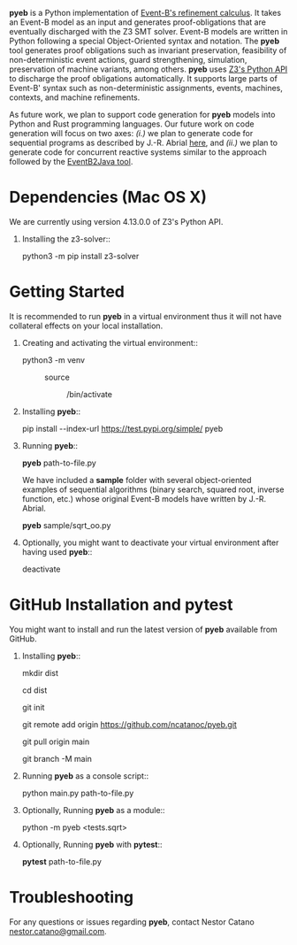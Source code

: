 **pyeb** is a Python implementation of
[Event-B's refinement calculus](https://www.amazon.com/Modeling-Event-B-Jean-Raymond-Abrial-ebook/dp/B00AKE1X6G/ref=sr_1_1?crid=Z3EK47C5ZPF8&dib=eyJ2IjoiMSJ9.y0_vyeR7jV-Oj4yF28ueHqqWE4mUkUqg81kXg-hMs97kgOTibmPyedfD24D51HmTqaXOd2JLhxAksYcjCpzp-IUu_2AAJKqzVyfaQLYmIE7b4gSU4d10tXBra1KZDW39byq9804lBnqJWuDMmKzue46_K8qDg29UojbXh3SJDB_NZ8dJNo5ahtap-gjsQmm4x2BLPLaRx2tg27MV4kFiJ31vRq_UyuN0f228qOM8tVE.Bd9FAFBQWGvOHRObi6YOT0L772WFbXVPzFKBFbTY3wM&dib_tag=se&keywords=abrial&qid=1712764662&s=books&sprefix=abrial%2Cstripbooks-intl-ship%2C240&sr=1-1). It takes an Event-B model as an input and generates proof-obligations that are eventually discharged with the Z3 SMT solver. Event-B models are written in Python following a special Object-Oriented syntax and notation. The **pyeb** tool generates proof obligations such as invariant preservation, feasibility of non-deterministic event actions, guard strengthening, simulation, preservation of machine variants, among others.  **pyeb** uses [Z3's Python API](https://z3prover.github.io/api/html/namespacez3py.html) to discharge the proof obligations automatically. It supports large parts of Event-B' syntax such as non-deterministic assignments, events, machines, contexts, and machine refinements.

As future work, we plan to support code generation for **pyeb** models into Python and Rust programming languages. Our future work on code generation will focus on two axes: *(i.)* we plan to generate code for sequential programs as described by J.-R. Abrial [here](https://web-archive.southampton.ac.uk/deploy-eprints.ecs.soton.ac.uk/122/), and *(ii.)* we plan to generate code for concurrent reactive systems similar to the approach followed by the [EventB2Java tool](https://link.springer.com/article/10.1007/s10009-015-0381-2).


Dependencies (Mac OS X)
===================================

We are currently using version 4.13.0.0 of Z3's Python API.

1.  Installing the z3-solver::
      
      python3 -m pip install z3-solver

      
Getting Started
===============

It is recommended to run **pyeb** in a virtual environment thus it will not have collateral effects on your local installation. 

1.  Creating and activating the virtual environment::
      
      python3 -m venv <DIR>
	  
      source <DIR>/bin/activate

2.  Installing **pyeb**::
      
      pip install --index-url https://test.pypi.org/simple/ pyeb

3.  Running **pyeb**::

	**pyeb** path-to-file.py

	We have included a **sample** folder with several object-oriented
examples of sequential algorithms (binary search, squared root,
inverse function, etc.) whose original Event-B models have written by J.-R. Abrial.
      
      **pyeb** sample/sqrt_oo.py

4.  Optionally, you might want to deactivate your virtual environment
    after having used **pyeb**::
      
      deactivate


GitHub Installation and pytest
===================================

You might want to install and run the latest version of **pyeb** available from GitHub.

1.  Installing **pyeb**::
      
      mkdir dist
      
      cd dist

      git init

      git remote add origin https://github.com/ncatanoc/pyeb.git

      git pull origin main
      
      git branch -M main

2.  Running **pyeb** as a console script::
      
      python main.py path-to-file.py

3.  Optionally,  Running **pyeb** as a module::
      
      python -m pyeb <tests.sqrt>

4.  Optionally,  Running **pyeb** with **pytest**::
      
      **pytest** path-to-file.py

   
Troubleshooting
=======================

For any questions or issues regarding **pyeb**, contact Nestor Catano [nestor.catano@gmail.com](mailto:nestor.catano@gmail.com).
